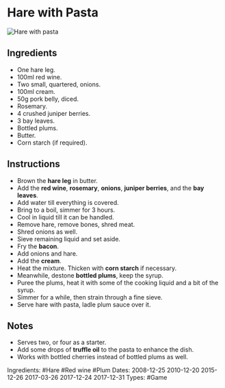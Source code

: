 # Hare with Pasta

![Hare with pasta](hare-01.jpg "Hare with pasta")

## Ingredients

* One hare leg.
* 100ml red wine.
* Two small, quartered, onions.
* 100ml cream.
* 50g pork belly, diced.
* Rosemary.
* 4 crushed juniper berries.
* 3 bay leaves.
* Bottled plums.
* Butter.
* Corn starch (if required).

## Instructions

* Brown the **hare leg** in butter.
* Add the **red wine**, **rosemary**, **onions**, **juniper berries**, and
  the **bay leaves**.
* Add water till everything is covered.
* Bring to a boil, simmer for 3 hours.
* Cool in liquid till it can be handled.
* Remove hare, remove bones, shred meat.
* Shred onions as well.
* Sieve remaining liquid and set aside.
* Fry the **bacon**.
* Add onions and hare.
* Add the **cream**.
* Heat the mixture. Thicken with **corn starch** if necessary.
* Meanwhile, destone **bottled plums**, keep the syrup.
* Puree the plums, heat it with some of the cooking liquid and a
  bit of the syrup.
* Simmer for a while, then strain through a fine sieve.
* Serve hare with pasta, ladle plum sauce over it. 

## Notes

* Serves two, or four as a starter.
* Add some drops of **truffle oil** to the pasta to enhance the dish.
* Works with bottled cherries instead of bottled plums as well.

Ingredients: #Hare #Red wine #Plum
Dates: 2008-12-25 2010-12-20 2015-12-26 2017-03-26 2017-12-24 2017-12-31
Types: #Game
